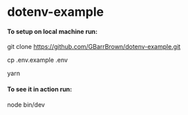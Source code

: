 # dotenv-example

#### To setup on local machine run:
git clone https://github.com/GBarrBrown/dotenv-example.git

cp .env.example .env

yarn

#### To see it in action run:
node bin/dev
